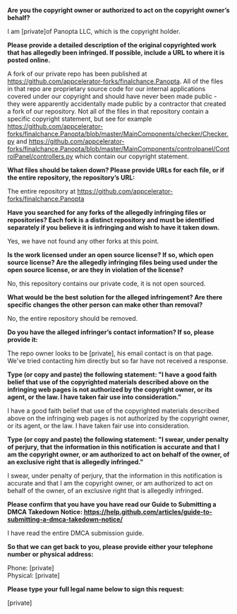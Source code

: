 **Are you the copyright owner or authorized to act on the copyright owner’s behalf?**  

I am [private]of Panopta LLC, which is the copyright holder.

**Please provide a detailed description of the original copyrighted work that has allegedly been infringed. If possible, include a URL to where it is posted online.**  

A fork of our private repo has been published at https://github.com/appcelerator-forks/finalchance.Panopta. All of the files in that repo are proprietary source code for our internal applications covered under our copyright and should have never been made public - they were apparently accidentally made public by a contractor that created a fork of our repository. Not all of the files in that repository contain a specific copyright statement, but see for example https://github.com/appcelerator-forks/finalchance.Panopta/blob/master/MainComponents/checker/Checker.py and https://github.com/appcelerator-forks/finalchance.Panopta/blob/master/MainComponents/controlpanel/ControlPanel/controllers.py which contain our copyright statement.

**What files should be taken down? Please provide URLs for each file, or if the entire repository, the repository’s URL:**  

The entire repository at https://github.com/appcelerator-forks/finalchance.Panopta

**Have you searched for any forks of the allegedly infringing files or repositories? Each fork is a distinct repository and must be identified separately if you believe it is infringing and wish to have it taken down.**  

Yes, we have not found any other forks at this point.

**Is the work licensed under an open source license? If so, which open source license? Are the allegedly infringing files being used under the open source license, or are they in violation of the license?**  

No, this repository contains our private code, it is not open sourced.

**What would be the best solution for the alleged infringement? Are there specific changes the other person can make other than removal?**  

No, the entire repository should be removed.

**Do you have the alleged infringer’s contact information? If so, please provide it:**  

The repo owner looks to be [private], his email contact is on that page. We've tried contacting him directly but so far have not received a response.  

**Type (or copy and paste) the following statement: "I have a good faith belief that use of the copyrighted materials described above on the infringing web pages is not authorized by the copyright owner, or its agent, or the law. I have taken fair use into consideration."**  

I have a good faith belief that use of the copyrighted materials described above on the infringing web pages is not authorized by the copyright owner, or its agent, or the law. I have taken fair use into consideration.

**Type (or copy and paste) the following statement: "I swear, under penalty of perjury, that the information in this notification is accurate and that I am the copyright owner, or am authorized to act on behalf of the owner, of an exclusive right that is allegedly infringed."**  

I swear, under penalty of perjury, that the information in this notification is accurate and that I am the copyright owner, or am authorized to act on behalf of the owner, of an exclusive right that is allegedly infringed.

**Please confirm that you have you have read our Guide to Submitting a DMCA Takedown Notice: https://help.github.com/articles/guide-to-submitting-a-dmca-takedown-notice/**  

I have read the entire DMCA submission guide.

**So that we can get back to you, please provide either your telephone number or physical address:**  

Phone: [private]  
Physical: [private]

**Please type your full legal name below to sign this request:**  

[private]

